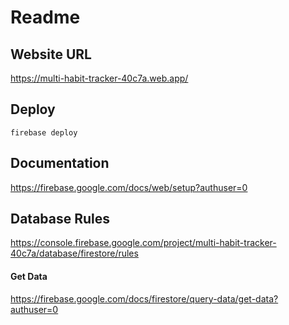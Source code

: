 # Readme

## Website URL

https://multi-habit-tracker-40c7a.web.app/

## Deploy

    firebase deploy

## Documentation
https://firebase.google.com/docs/web/setup?authuser=0

## Database Rules
https://console.firebase.google.com/project/multi-habit-tracker-40c7a/database/firestore/rules

#### Get Data
https://firebase.google.com/docs/firestore/query-data/get-data?authuser=0